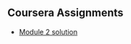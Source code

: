## Coursera Assignments
* [Module 2 solution](https://pritika292.github.io/coursera/module2-solution)
